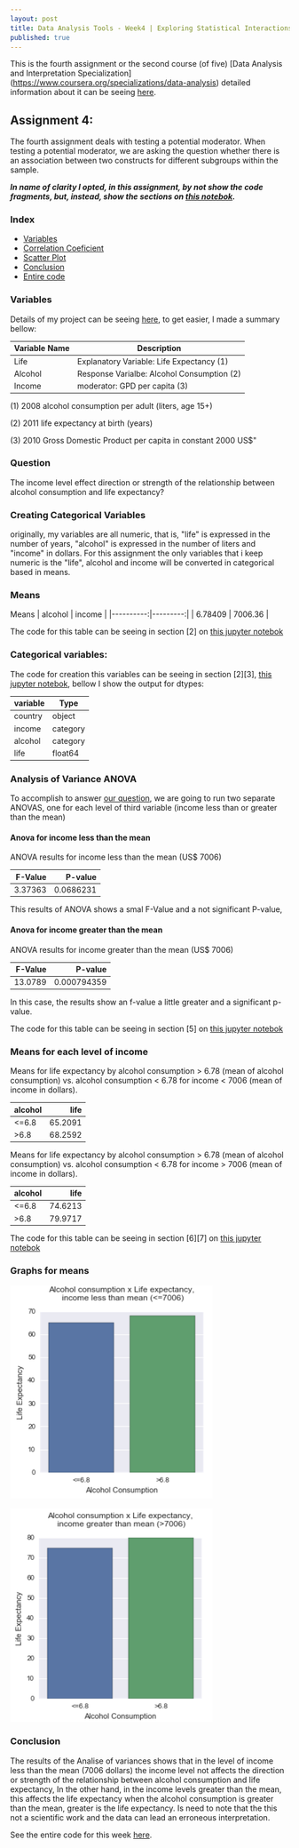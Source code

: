 ```yaml
---
layout: post
title: Data Analysis Tools - Week4 | Exploring Statistical Interactions
published: true
---
```


This is the fourth assignment or the second course (of five)
[Data Analysis and Interpretation Specialization]
(https://www.coursera.org/specializations/data-analysis)
detailed information about it can be seeing
[here](https://www.coursera.org/learn/data-visualization#).

## Assignment 4:
The fourth assignment deals with testing a potential moderator. When testing a
potential moderator, we are asking the question whether there is an association
between two constructs for different subgroups within the sample.

***In name of clarity I opted, in this assignment, by not show the code fragments, but, instead, show the sections on [this notebok](https://github.com/Sidon/Sidon.github.io/blob/master/_posts/tools-submitw3.ipynb).***

### Index
+ [Variables](#variables)
+ [Correlation Coeficient](#correlation)
+ [Scatter Plot](#scatter)
+ [Conclusion](#conclusion)
+ [Entire code](https://github.com/Sidon/Sidon.github.io/blob/master/_posts/tools-submitw3.ipynb)

### <a name = "variables"></a>Variables

Details of my project can be seeing
[here](https://sidon.github.io/data-visualization-week1/), to get easier,
I made a summary bellow:

|Variable Name|Description|
|-------------|-----------|
|Life         |Explanatory Variable: Life Expectancy (1)|
|Alcohol      |Response Varialbe: Alcohol Consumption (2)|
|Income      |moderator: GPD per capita (3)|

(1) 2008 alcohol consumption per adult (liters, age 15+)

(2) 2011 life expectancy at birth (years)

(3) 2010 Gross Domestic Product per capita in constant 2000 US$"

### <a name = "question"></a>Question
The income level effect direction or strength of the relationship between
alcohol consumption and life expectancy?

### <a name = "categorical"></a>Creating Categorical Variables
originally, my variables are all numeric, that is, "life" is expressed in the number of years, "alcohol" is expressed in the number of liters and "income" in dollars. For this assignment the only variables that i keep
numeric is the "life", alcohol and income will be converted in categorical based in means.

### <a name = "means"></a>Means

Means
|   alcohol |   income |
|----------:|---------:|
|   6.78409 |  7006.36 |

The code for this table can be seeing in section [2] on [this jupyter notebok](https://github.com/Sidon/Sidon.github.io/blob/master/_posts/tools-submitw4.ipynb)

###  <a name = "categorical"></a> Categorical variables:

The code for creation this variables can be seeing in section [2][3], [this jupyter notebok](https://github.com/Sidon/Sidon.github.io/blob/master/_posts/tools-submitw4.ipynb), bellow I show the output for dtypes:

|variable|Type|
|--------|----|
|country |object|
|income  |category|
|alcohol |category|
|life    |float64|

### <a name = "anova"></a>Analysis of Variance ANOVA

To accomplish to answer [our question](#question), we are going to run two
separate ANOVAS, one for each level of third variable (income less than or
greater than the mean)

#### <a name = "anova2"></a>Anova for income less than the mean

ANOVA results for income less than the mean (US$ 7006)

|   F-Value |   P-value |
|----------:|----------:|
|   3.37363 | 0.0686231 |

This results of ANOVA shows a smal F-Value and a not significant P-value,

#### <a name = "anova2"></a>Anova for income greater than the mean

ANOVA results for income greater than the mean (US$ 7006)

|   F-Value |     P-value |
|----------:|------------:|
|   13.0789 | 0.000794359 |

In this case, the results show an f-value a little greater and a significant p-value.

The code for this table can be seeing in section [5] on [this jupyter notebok](https://github.com/Sidon/Sidon.github.io/blob/master/_posts/tools-submitw4.ipynb)


### <a name = "means"></a>Means for each level of income

Means for life expectancy by alcohol consumption > 6.78 (mean of alcohol consumption) vs. alcohol consumption < 6.78 for income <  7006 (mean of income in dollars).

| alcohol   |    life |
|:----------|--------:|
| <=6.8     | 65.2091 |
| >6.8      | 68.2592 |

Means for life expectancy by alcohol consumption > 6.78 (mean of alcohol consumption) vs. alcohol consumption < 6.78 for income >  7006 (mean of income in dollars).

| alcohol   |    life |
|:----------|--------:|
| <=6.8     | 74.6213 |
| >6.8      | 79.9717 |

The code for this table can be seeing in section [6][7] on [this jupyter notebok](https://github.com/Sidon/Sidon.github.io/blob/master/_posts/tools-submitw4.ipynb)

### <a name = "graphs"></a>Graphs for means

![means0](/images/mean_income0.png)

![means0](/images/mean_income1.png)

### <a name = "conclusion"></a>Conclusion
The results of the Analise of variances shows that in the level of income less than the mean (7006 dollars) the income level not affects the direction or strength of the relationship between alcohol consumption and life expectancy, In the other hand, in the income levels greater than the mean, this affects the life expectancy when the alcohol consumption is greater than the mean, greater is the life expectancy.
Is need to note that the this not a scientific work and the data can lead an erroneous interpretation.


See the entire code for this week  [here](https://github.com/Sidon/Sidon.github.io/blob/master/_posts/tools-submitw4.ipynb
  ).
